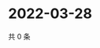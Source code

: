 # 2022-03-28

共 0 条

<!-- BEGIN WEIBO -->
<!-- 最后更新时间 Mon Mar 28 2022 22:12:22 GMT+0800 (China Standard Time) -->

<!-- END WEIBO -->
